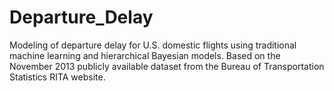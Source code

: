 # Departure_Delay
Modeling of departure delay for U.S. domestic flights using traditional machine learning and hierarchical Bayesian models. Based on the November 2013 publicly available dataset from the Bureau of Transportation Statistics RITA website.
